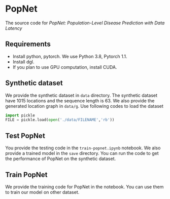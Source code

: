 # PopNet

The source code for *PopNet: Population-Level Disease Prediction with Data Latency*

## Requirements

* Install python, pytorch. We use Python 3.8, Pytorch 1.1.
* Install dgl.
* If you plan to use GPU computation, install CUDA.

## Synthetic dataset

We provide the synthetic dataset in ```data``` directory. The synthetic dataset have 1015 locations and the sequence length is 63. We also provide the generated location graph in ```data/g```. Use following codes to load the dataset

```python
import pickle
FILE = pickle.load(open('./data/FILENAME','rb'))
```

## Test PopNet

You provide the testing code in the ```train-popnet.ipynb``` notebook. We also provide a trained model in the ```save``` directory. You can run the code to get the performance of PopNet on the synthetic dataset.

## Train PopNet
We provide the training code for PopNet in the notebook. You can use them to train our model on other dataset.